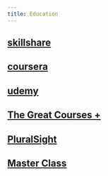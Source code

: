```yaml
---
title: Education
---
```


## [skillshare](https://www.skillshare.com/home)
## [coursera](https://www.coursera.org/learn/user-experience-design/home/week/1)
## [udemy](https://www.udemy.com/)
## [The Great Courses +](https://www.thegreatcoursesplus.com/)
## [PluralSight](https://learn.pluralsight.com/campaigns/referral?aid=7010a000001xAKUAA2&utm_source=individual&utm_medium=digital_referral_program&rsProgram%3Db2b%26rsCode=CODE7821256&rsShareMedium=DIRECT&rsEngagementMedium=EMBED&_saasquatch=eyJhcHAucmVmZXJyYWxzYWFzcXVhdGNoLmNvbSI6eyJhOHA2d2tqYXd4cGppX0NPREUiOnsiY29kZXMiOnsiY2xhc3NpYyI6IkNPREU3ODIxMjU2In0sImxpbmtzIjp7ImNsYXNzaWMiOiJodHRwOi8vcmVmZXJyYWwucGx1cmFsc2lnaHQuY29tL21RZ2hDcGQifX19fQ)
## [Master Class](https://www.masterclass.com/)
##
